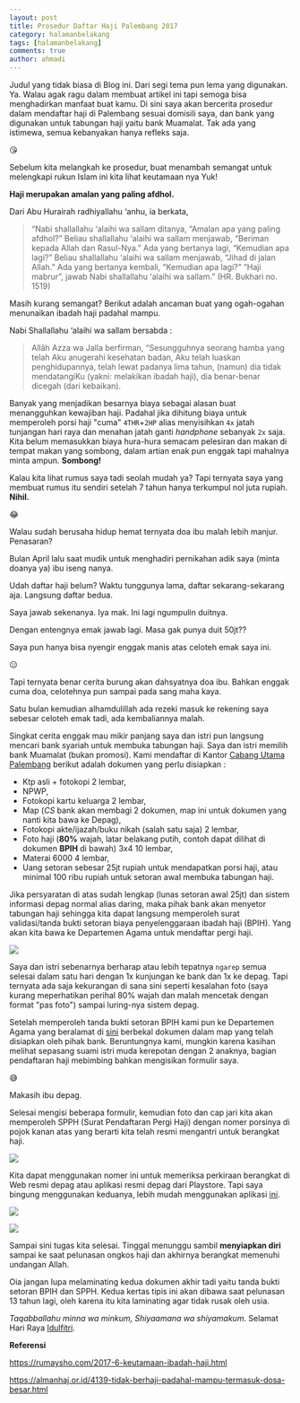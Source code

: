 ```yaml
---
layout: post
title: Prosedur Daftar Haji Palembang 2017
category: halamanbelakang
tags: [halamanbelakang]
comments: true
author: ahmadi
---
```


Judul yang tidak biasa di Blog ini. Dari segi tema pun lema yang digunakan. Ya. Walau agak ragu dalam membuat artikel ini tapi semoga bisa menghadirkan manfaat buat kamu. Di sini saya akan bercerita prosedur dalam mendaftar haji di Palembang sesuai domisili saya, dan bank yang digunakan untuk tabungan haji yaitu bank Muamalat. Tak ada yang istimewa, semua kebanyakan hanya refleks saja.

😘

Sebelum kita melangkah ke prosedur, buat menambah semangat untuk melengkapi rukun Islam ini kita lihat keutamaan nya Yuk!

**Haji merupakan amalan yang paling afdhol.**

Dari Abu Hurairah radhiyallahu ‘anhu, ia berkata,

> “Nabi shallallahu ‘alaihi wa sallam ditanya, “Amalan apa yang paling afdhol?” Beliau shallallahu ‘alaihi wa sallam menjawab, “Beriman kepada Allah dan Rasul-Nya.” Ada yang bertanya lagi, “Kemudian apa lagi?” Beliau shallallahu ‘alaihi wa sallam menjawab, “Jihad di jalan Allah.” Ada yang bertanya kembali, “Kemudian apa lagi?” “Haji mabrur”, jawab Nabi shallallahu ‘alaihi wa sallam.” (HR. Bukhari no. 1519)

Masih kurang semangat? Berikut adalah ancaman buat yang ogah-ogahan menunaikan ibadah haji padahal mampu.

Nabi Shallallahu ‘alaihi wa sallam bersabda :

> Allâh Azza wa Jalla berfirman, “Sesungguhnya seorang hamba yang telah Aku anugerahi kesehatan badan, Aku telah luaskan penghidupannya, telah lewat padanya lima tahun, (namun) dia tidak mendatangiKu (yakni: melakikan ibadah haji), dia benar-benar dicegah (dari kebaikan).

Banyak yang menjadikan besarnya biaya sebagai alasan buat menangguhkan kewajiban haji. Padahal jika dihitung biaya untuk memperoleh porsi haji "cuma" `4THR`+`2HP` alias menyisihkan `4x` jatah tunjangan hari raya dan menahan jatah ganti *handphone* sebanyak `2x` saja. Kita belum memasukkan biaya hura-hura semacam pelesiran dan makan di tempat makan yang sombong, dalam artian enak pun enggak tapi mahalnya minta ampun. **Sombong!**

Kalau kita lihat rumus saya tadi seolah mudah ya? Tapi ternyata saya yang membuat rumus itu sendiri setelah 7 tahun hanya terkumpul nol juta rupiah. **Nihil.**

😂

Walau sudah berusaha hidup hemat ternyata doa ibu malah lebih manjur. Penasaran? 

Bulan April lalu saat mudik untuk menghadiri pernikahan adik saya (minta doanya ya) ibu iseng nanya. 

Udah daftar haji belum? Waktu tunggunya lama, daftar sekarang-sekarang aja. Langsung daftar bedua. 

Saya jawab sekenanya.
Iya mak. Ini lagi ngumpulin duitnya. 

Dengan entengnya emak jawab lagi. 
Masa gak punya duit 50jt??

Saya pun hanya bisa nyengir enggak manis atas celoteh emak saya ini.
 
😑

Tapi ternyata benar cerita burung akan dahsyatnya doa ibu. Bahkan enggak cuma doa, celotehnya pun sampai pada sang maha kaya.

Satu bulan kemudian alhamdulillah ada rezeki masuk ke rekening saya sebesar celoteh emak tadi, ada kembaliannya malah.

Singkat cerita enggak mau mikir panjang saya dan istri pun langsung mencari bank syariah untuk membuka tabungan haji. Saya dan istri memilih bank Muamalat (bukan promosi). Kami mendaftar di Kantor [Cabang Utama Palembang](https://goo.gl/maps/zrrfdbEogqq) berikut adalah dokumen yang perlu disiapkan :

- Ktp asli + fotokopi 2 lembar,
- NPWP,
- Fotokopi kartu keluarga 2 lembar,
- Map (*CS* bank akan membagi 2 dokumen, map ini untuk dokumen yang nanti kita bawa ke Depag),
- Fotokopi akte/ijazah/buku nikah (salah satu saja) 2 lembar,
- Foto haji (**80%** wajah, latar belakang putih, contoh dapat dilihat di dokumen **BPIH** di bawah) 3x4 10 lembar,
- Materai 6000 4 lembar,
- Uang setoran sebesar 25jt rupiah untuk mendapatkan porsi haji, atau minimal 100 ribu rupiah untuk setoran awal membuka tabungan haji.

Jika persyaratan di atas sudah lengkap (lunas setoran awal 25jt) dan sistem informasi depag normal alias daring, maka pihak bank akan menyetor tabungan haji sehingga kita dapat langsung memperoleh surat validasi/tanda bukti setoran biaya penyelenggaraan ibadah haji (BPIH). Yang akan kita bawa ke Departemen Agama untuk mendaftar pergi haji.

![](/img/hajj-bpih.jpg) 

Saya dan istri sebenarnya berharap atau lebih tepatnya `ngarep` semua selesai dalam satu hari dengan 1x kunjungan ke bank dan 1x ke depag. Tapi ternyata ada saja kekurangan di sana sini seperti kesalahan foto (saya kurang meperhatikan perihal 80% wajah dan malah mencetak dengan format "pas foto") sampai luring-nya sistem depag.

Setelah memperoleh tanda bukti setoran BPIH kami pun ke Departemen Agama yang beralamat di [sini](https://goo.gl/maps/4EQhppZmASM2) berbekal dokumen dalam map yang telah disiapkan oleh pihak bank. Beruntungnya kami, mungkin karena kasihan melihat sepasang suami istri muda kerepotan dengan 2 anaknya, bagian pendaftaran haji mebimbing bahkan mengisikan formulir saya. 

😅

Makasih ibu depag.

Selesai mengisi beberapa formulir, kemudian foto dan cap jari kita akan memperoleh SPPH (Surat Pendaftaran Pergi Haji) dengan nomer porsinya di pojok kanan atas yang berarti kita telah resmi mengantri untuk berangkat haji.

![](/img/hajj.spph.jpg) 

Kita dapat menggunakan nomer ini untuk memeriksa perkiraan berangkat di Web resmi depag atau aplikasi resmi depag dari Playstore. Tapi saya bingung menggunakan keduanya, lebih mudah menggunakan aplikasi [ini](https://play.google.com/store/apps/details?id=com.toyo.porsi). 

![](/img/hajj-cek1.jpg) 

![](/img/hajj-cek2.jpg)

Sampai sini tugas kita selesai. Tinggal menunggu sambil **menyiapkan diri** sampai ke saat pelunasan ongkos haji dan akhirnya berangkat memenuhi undangan Allah.

Oia jangan lupa melaminating kedua dokumen akhir tadi yaitu tanda bukti setoran BPIH dan SPPH. Kedua kertas tipis ini akan dibawa saat pelunasan 13 tahun lagi, oleh karena itu kita laminating agar tidak rusak oleh usia.

*Taqabballahu minna wa minkum, Shiyaamana wa shiyamakum.*
Selamat Hari Raya [Idulfitri](https://www.rizaumami.com/2017/06/selamat-hari-raya-idulfitri-1438-h.html).

**Referensi**

<https://rumaysho.com/2017-6-keutamaan-ibadah-haji.html>

<https://almanhaj.or.id/4139-tidak-berhaji-padahal-mampu-termasuk-dosa-besar.html>
